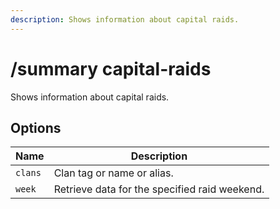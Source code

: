 ```yaml
---
description: Shows information about capital raids.
---
```


# /summary capital-raids

Shows information about capital raids.

## Options

| Name | Description |
|------|-------------|
| `clans` | Clan tag or name or alias. |
| `week` | Retrieve data for the specified raid weekend. |

